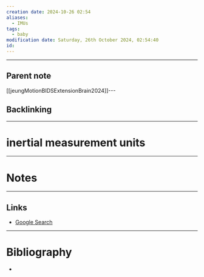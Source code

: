```yaml
---
creation date: 2024-10-26 02:54
aliases:
  - IMUs
tags:
  - baby
modification date: Saturday, 26th October 2024, 02:54:40
id:
---
```

---

## Parent note
[[jeungMotionBIDSExtensionBrain2024]]---
## Backlinking


---
# inertial measurement units


---
# Notes


---
## Links
- [Google Search](https://www.google.com/search?q=inertial+measurement+units)

---
# Bibliography
+ 